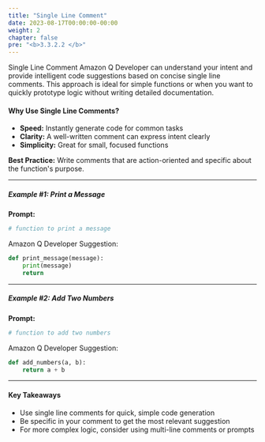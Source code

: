 ```yaml
---
title: "Single Line Comment"
date: 2023-08-17T00:00:00-00:00
weight: 2
chapter: false
pre: "<b>3.3.2.2 </b>"
---
```


Single Line Comment
Amazon Q Developer can understand your intent and provide intelligent code suggestions based on concise single line comments. This approach is ideal for simple functions or when you want to quickly prototype logic without writing detailed documentation.

#### Why Use Single Line Comments?
- **Speed:** Instantly generate code for common tasks
- **Clarity:** A well-written comment can express intent clearly
- **Simplicity:** Great for small, focused functions

**Best Practice:** Write comments that are action-oriented and specific about the function's purpose.

---

##### Example #1: Print a Message
**Prompt:**

```python
# function to print a message
```

Amazon Q Developer Suggestion:

```python
def print_message(message):
    print(message)
    return
```

---

##### Example #2: Add Two Numbers
**Prompt:**

```python
# function to add two numbers
```

Amazon Q Developer Suggestion:

```python
def add_numbers(a, b):
    return a + b
```

---

#### Key Takeaways
- Use single line comments for quick, simple code generation
- Be specific in your comment to get the most relevant suggestion
- For more complex logic, consider using multi-line comments or prompts